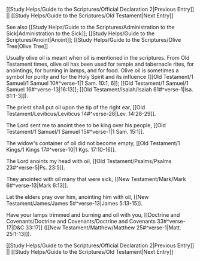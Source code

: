 [[Study Helps/Guide to the Scriptures/Official Declaration 2|Previous Entry]]  ||  [[Study Helps/Guide to the Scriptures/Old Testament|Next Entry]]

 See also [[Study Helps/Guide to the Scriptures/Administration to the Sick|Administration to the Sick]]; [[Study Helps/Guide to the Scriptures/Anoint|Anoint]]; [[Study Helps/Guide to the Scriptures/Olive Tree|Olive Tree]]

 Usually olive oil is meant when oil is mentioned in the scriptures. From Old Testament times, olive oil has been used for temple and tabernacle rites, for anointings, for burning in lamps, and for food. Olive oil is sometimes a symbol for purity and for the Holy Spirit and its influence ([[Old Testament/1 Samuel/1 Samuel 10#^verse-1|1 Sam. 10:1, 6]]; [[Old Testament/1 Samuel/1 Samuel 16#^verse-13|16:13]]; [[Old Testament/Isaiah/Isaiah 61#^verse-1|Isa. 61:1-3]]).

 The priest shall put oil upon the tip of the right ear, [[Old Testament/Leviticus/Leviticus 14#^verse-28|Lev. 14:28-29]].

 The Lord sent me to anoint thee to be king over his people, [[Old Testament/1 Samuel/1 Samuel 15#^verse-1|1 Sam. 15:1]].

 The widow's container of oil did not become empty, [[Old Testament/1 Kings/1 Kings 17#^verse-10|1 Kgs. 17:10-16]].

 The Lord anoints my head with oil, [[Old Testament/Psalms/Psalms 23#^verse-5|Ps. 23:5]].

 They anointed with oil many that were sick, [[New Testament/Mark/Mark 6#^verse-13|Mark 6:13]].

 Let the elders pray over him, anointing him with oil, [[New Testament/James/James 5#^verse-13|James 5:13-15]].

 Have your lamps trimmed and burning and oil with you, [[Doctrine and Covenants/Doctrine and Covenants/Doctrine and Covenants 33#^verse-17|D&C 33:17]] ([[New Testament/Matthew/Matthew 25#^verse-1|Matt. 25:1-13]]).

[[Study Helps/Guide to the Scriptures/Official Declaration 2|Previous Entry]]  ||  [[Study Helps/Guide to the Scriptures/Old Testament|Next Entry]]